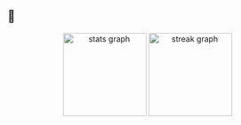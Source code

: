 <h2 align="left">💜</h2>

<div align="center">
  <img src="https://github-readme-stats.vercel.app/api?username=rokartur&hide_title=true&hide_rank=false&show_icons=true&include_all_commits=true&count_private=true&disable_animations=false&theme=dark&locale=en&hide_border=true&order=1" height="150" alt="stats graph"  />
  <img src="https://streak-stats.demolab.com?user=rokartur&locale=en&mode=weekly&theme=dark&hide_border=true&border_radius=10&order=3" height="150" alt="streak graph"  />
</div>
